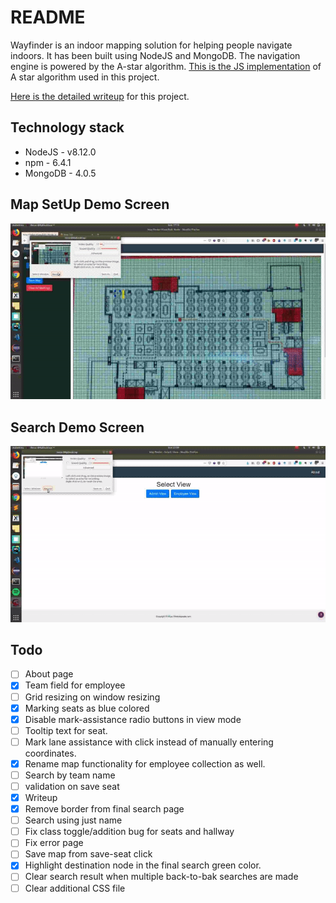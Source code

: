 # README

Wayfinder is an indoor mapping solution for helping people navigate indoors. It has been built using NodeJS and MongoDB. The navigation engine is powered by the A-star algorithm. 
[This is the JS implementation](https://github.com/bgrins/javascript-astar/tree/0.0.1) of A star algorithm used in this project. 

[Here is the detailed writeup](https://thebotspeaks.com/Way-Finder/) for this project. 

## Technology stack

 - NodeJS - v8.12.0
 - npm - 6.4.1
 - MongoDB - 4.0.5

## Map SetUp Demo Screen

![Map Setup Demo Video](demo-videos/markseat-fast.gif)


## Search Demo Screen

![Search Demo Video](demo-videos/search.gif)


## Todo

- [ ] About page
- [X] Team field for employee
- [ ] Grid resizing on window resizing
- [X] Marking seats as blue colored
- [X] Disable mark-assistance radio buttons in view mode
- [ ] Tooltip text for seat.
- [ ] Mark lane assistance with click instead of manually entering coordinates.
- [X] Rename map functionality for employee collection as well.
- [ ] Search by team name
- [ ] validation on save seat
- [X] Writeup
- [X] Remove border from final search page
- [ ] Search using just name
- [ ] Fix class toggle/addition bug for seats and hallway
- [ ] Fix error page
- [ ] Save map from save-seat click
- [X] Highlight destination node in the final search green color.
- [ ] Clear search result when multiple back-to-bak searches are made
- [ ] Clear additional CSS file